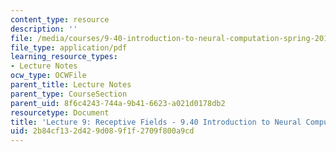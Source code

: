 ```yaml
---
content_type: resource
description: ''
file: /media/courses/9-40-introduction-to-neural-computation-spring-2018/2b84cf132d429d089f1f2709f800a9cd_MIT9_40S18_Lec09.pdf
file_type: application/pdf
learning_resource_types:
- Lecture Notes
ocw_type: OCWFile
parent_title: Lecture Notes
parent_type: CourseSection
parent_uid: 8f6c4243-744a-9b41-6623-a021d0178db2
resourcetype: Document
title: 'Lecture 9: Receptive Fields - 9.40 Introduction to Neural Computation'
uid: 2b84cf13-2d42-9d08-9f1f-2709f800a9cd
---
```

